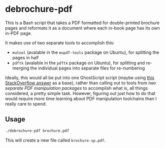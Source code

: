 # debrochure-pdf

This is a Bash script that takes a PDF formatted for double-printed brochure pages and reformats it as a document where each in-book page has its own in-PDF page.

It makes use of two separate tools to accomplish this:

- `mutool` (avalable in the `mupdf-tools` package on Ubuntu), for splitting the pages in half
- `pdftk` (avalable in the `pdftk` package on Ubuntu), for splitting and re-merging the individual pages into separate files for re-numbering

Ideally, this would all be put into one GhostScript script (maybe using [this StackOverflow answer](https://stackoverflow.com/a/14497102/34799) as a base), rather than calling out to tools from *two separate PDF manipulation packages* to accomplish what is, all things considered, a pretty simple task. However, figuring out just how to do that would require more time learning about PDF manipulation toolchains than I really care to spend.

## Usage

```sh
./debrochure-pdf brochure.pdf
```

This will create a new file called `brochure-sp.pdf`.
